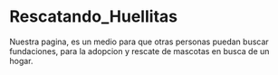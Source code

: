 # Rescatando_Huellitas


Nuestra pagina, es un medio para que otras personas puedan buscar fundaciones, para la adopcion y rescate de mascotas en busca de un hogar.